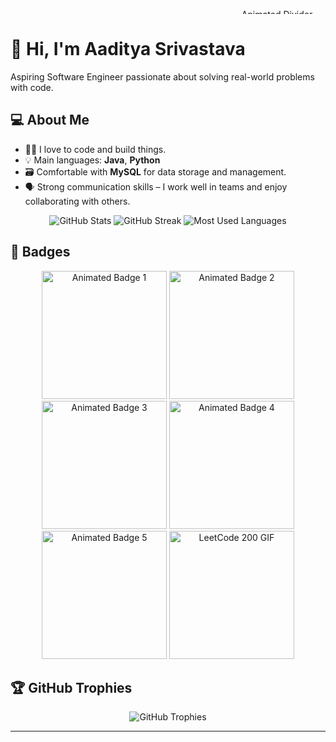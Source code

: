 <p align="center">
  <img src="https://user-images.githubusercontent.com/73097560/115834477-dbab4500-a447-11eb-908a-139a6edaec5c.gif" width="853" height="8" alt="Animated Divider"/>
</p>

# 👋 Hi, I'm Aaditya Srivastava

Aspiring Software Engineer passionate about solving real-world problems with code.

## 💻 About Me
- 🧑‍💻 I love to code and build things.
- 💡 Main languages: **Java**, **Python**
- 🗃️ Comfortable with **MySQL** for data storage and management.
- 🗣️ Strong communication skills – I work well in teams and enjoy collaborating with others.


<!-- GitHub Stats -->
<p align="center">
  <img src="https://github-readme-stats.vercel.app/api?username=frozenxnx&show_icons=true&theme=dracula" alt="GitHub Stats" />
    <img src="https://github-readme-streak-stats.herokuapp.com/?user=frozenxnx&theme=dracula" alt="GitHub Streak" />
  <img src="https://github-readme-stats.vercel.app/api/top-langs/?username=frozenxnx&layout=compact&theme=dracula" alt="Most Used Languages" />
</p>


## 🏅 Badges

<p align="center">
  <img src="https://camo.githubusercontent.com/298b6a36bab489052e9628dd0abf184f9c3d966e77fce1072374a8df11061bed/68747470733a2f2f6173736574732e6c656574636f64652e636f6d2f7374617469635f6173736574732f6f74686572732f323535302e676966" width="200" height="205" alt="Animated Badge 1"/>
  <img src="https://camo.githubusercontent.com/b5074bb27865f4842afeda76bd8c0a05add6ab3be601d5bdeedadf72f5a90940/68747470733a2f2f6173736574732e6c656574636f64652e636f6d2f7374617469635f6173736574732f6d61726b6574696e672f323032342d3230302e676966" width="200" height="205" alt="Animated Badge 2"/>
  <img src="https://camo.githubusercontent.com/473fa1d113479cc1bb32ea304100351774d4e68768ecc58620cde525511c4e92/68747470733a2f2f6173736574732e6c656574636f64652e636f6d2f7374617469635f6173736574732f6d61726b6574696e672f3336355f6e65772e676966" width="200" height="205" alt="Animated Badge 3"/>
  <img src="https://camo.githubusercontent.com/66291c3546a90476fab980cce845c7443570de780378646e29ea0924db0fa151/68747470733a2f2f6173736574732e6c656574636f64652e636f6d2f7374617469635f6173736574732f6d61726b6574696e672f323032332d3130302e676966" width="200" height="205" alt="Animated Badge 4"/>
  <img src="https://camo.githubusercontent.com/2c1a3d9b9e3abd9692b214f3ea18e586d018143aa1fa1457b225c5a36a58de96/68747470733a2f2f6173736574732e6c656574636f64652e636f6d2f7374617469635f6173736574732f6d61726b6574696e672f323032342d3130302d6e65772e676966" width="200" height="205" alt="Animated Badge 5"/>

  <img src="https://assets.leetcode.com/static_assets/others/200.gif" width="200" height="205" alt="LeetCode 200 GIF">
</p>



## 🏆 GitHub Trophies

<p align="center">
  <img src="https://github-profile-trophy.vercel.app/?username=frozenxnx&theme=dracula&column=6&margin-w=15&margin-h=15" alt="GitHub Trophies" />
</p>

---
